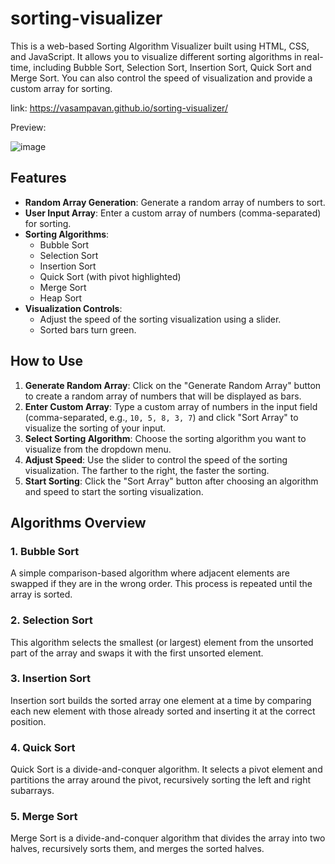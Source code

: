 # sorting-visualizer

This is a web-based Sorting Algorithm Visualizer built using HTML, CSS, and JavaScript. It allows you to visualize different sorting algorithms in real-time, including Bubble Sort, Selection Sort, Insertion Sort, Quick Sort and Merge Sort. You can also control the speed of visualization and provide a custom array for sorting.

link: https://vasampavan.github.io/sorting-visualizer/

Preview:

![image](https://github.com/user-attachments/assets/4b539aae-2e3f-47b7-95dc-d48465f4e3d2)


## Features

- **Random Array Generation**: Generate a random array of numbers to sort.
- **User Input Array**: Enter a custom array of numbers (comma-separated) for sorting.
- **Sorting Algorithms**:
  - Bubble Sort
  - Selection Sort
  - Insertion Sort
  - Quick Sort (with pivot highlighted)
  - Merge Sort
  - Heap Sort
- **Visualization Controls**:
  - Adjust the speed of the sorting visualization using a slider.
  - Sorted bars turn green.

## How to Use

1. **Generate Random Array**: Click on the "Generate Random Array" button to create a random array of numbers that will be displayed as bars.
2. **Enter Custom Array**: Type a custom array of numbers in the input field (comma-separated, e.g., `10, 5, 8, 3, 7`) and click "Sort Array" to visualize the sorting of your input.
3. **Select Sorting Algorithm**: Choose the sorting algorithm you want to visualize from the dropdown menu.
4. **Adjust Speed**: Use the slider to control the speed of the sorting visualization. The farther to the right, the faster the sorting.
5. **Start Sorting**: Click the "Sort Array" button after choosing an algorithm and speed to start the sorting visualization.

## Algorithms Overview

### 1. Bubble Sort
A simple comparison-based algorithm where adjacent elements are swapped if they are in the wrong order. This process is repeated until the array is sorted.

### 2. Selection Sort
This algorithm selects the smallest (or largest) element from the unsorted part of the array and swaps it with the first unsorted element.

### 3. Insertion Sort
Insertion sort builds the sorted array one element at a time by comparing each new element with those already sorted and inserting it at the correct position.

### 4. Quick Sort
Quick Sort is a divide-and-conquer algorithm. It selects a pivot element and partitions the array around the pivot, recursively sorting the left and right subarrays.

### 5. Merge Sort
Merge Sort is a divide-and-conquer algorithm that divides the array into two halves, recursively sorts them, and merges the sorted halves.
